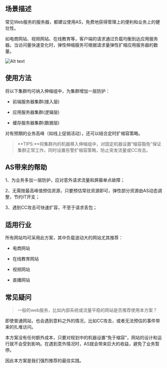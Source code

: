 ## 场景描述
常见Web服务的服务器，都建议使用AS，免费地获得管理上的便利和业务上的健壮性。

如电商网站、视频网站、在线教育等，客户端的请求通过负载均衡到达应用服务器。当访问量快速变化时，弹性伸缩服务可根据请求量弹性扩缩应用服务器的数量。

![Alt text](http://imgcache.tce.fsphere.cn/static/mc.qcloudimg.com/static/img/ba977d67b59a73d6a137323b61d17ec4/01+%282%29.png)

## 使用方法
将以下集群均可纳入伸缩组中，为集群增加一层防护：

- 前端服务器集群(接入层)

- 应用服务器集群(逻辑层)

- 缓存服务器集群(数据层)

对有预期的业务高峰（如线上促销活动），还可以结合定时扩缩容策略。

>**TIPS:**将集群内的机器移入伸缩组中，对固定机器设置“缩容豁免”保证集群正常工作。同时设置告警扩缩容策略，防止突发流量或CC攻击。

## AS带来的帮助
1、为业务多加一层防护，应对意外请求流量和屏蔽单点故障；

2、无需按最高峰值预估资源，只要预估常驻资源即可，弹性部分资源由AS动态调整，节约IT开支；

3、遇到CC攻击可快速扩容，不至于请求丢包；



## 适用行业

所有网站均可采用此方案，其中负载波动大的网站尤其推荐：

- 电商网站

- 在线教育网站

- 视频网站

- 直播网站


## 常见疑问
> 一般的web服务，比如内部系统或流量平稳的网站是否推荐使用本方案？

即使普通网站，也会遇到意料之外的情况，比如CC攻击，或者无法预估的事件带来的扎堆访问。

本方案没有任何额外成本，只要对规划中的机器设置“免于缩容”，网站的设计和运行就不会受到影响。在遇到意外情况时，AS就会带来巨大的收益，避免了业务暂停。

因此本方案是我们强烈推荐的最佳实践。
